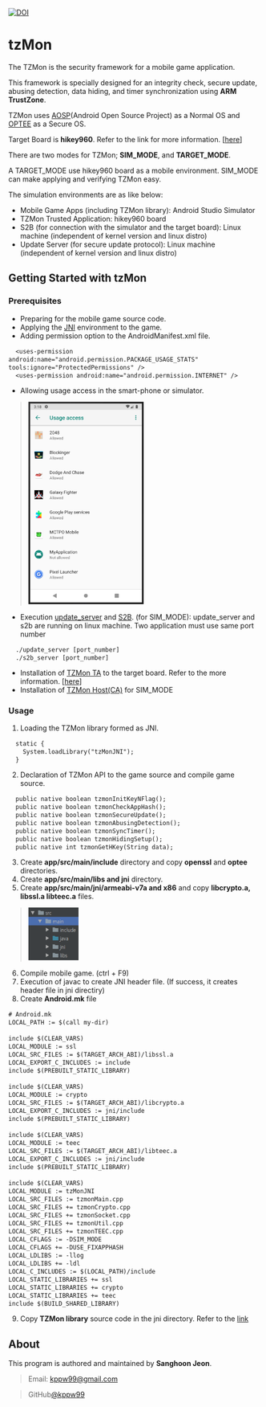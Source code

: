 [![DOI](https://zenodo.org/badge/197481937.svg)](https://zenodo.org/badge/latestdoi/197481937)
# tzMon
The TZMon is the security framework for a mobile game application.

This framework is specially designed for an integrity check, secure update, abusing detection, data hiding, and timer synchronization using **ARM TrustZone**.

TZMon uses [AOSP](https://optee.readthedocs.io/building/aosp/aosp.html)(Android Open Source Project) as a Normal OS and [OPTEE](https://optee.readthedocs.io/index.html) as a Secure OS.

Target Board is **hikey960**. Refer to the link for more information. [[here](https://www.96boards.org/product/hikey960/)]

There are two modes for TZMon; **SIM_MODE**, and **TARGET_MODE**.

A TARGET_MODE use hikey960 board as a mobile environment. SIM_MODE can make applying and verifying TZMon easy.

The simulation environments are as like below:
- Mobile Game Apps (including TZMon library): Android Studio Simulator
- TZMon Trusted Application: hikey960 board
- S2B (for connection with the simulator and the target board): Linux machine (independent of kernel version and linux distro)
- Update Server (for secure update protocol): Linux machine (independent of kernel version and linux distro)

## Getting Started with tzMon
### Prerequisites
- Preparing for the mobile game source code.
- Applying the [JNI](https://developer.android.com/ndk/samples/sample_hellojni.html) environment to the game.
- Adding permission option to the AndroidManifest.xml file.
```
  <uses-permission android:name="android.permission.PACKAGE_USAGE_STATS" tools:ignore="ProtectedPermissions" />
  <uses-permission android:name="android.permission.INTERNET" />
```
- Allowing usage access in the smart-phone or simulator.

> <img src="./img/usage_access.png" width="230"></img>
- Execution [update_server](https://github.com/kppw99/tzMon/tree/master/update_server/host) and [S2B](https://github.com/kppw99/tzMon/tree/master/simulation/s2b_server). (for SIM_MODE): update_server and s2b are running on linux machine. Two application must use same port number
```
  ./update_server [port_number]
  ./s2b_server [port_number]
```
- Installation of [TZMon TA](https://github.com/kppw99/tzMon/tree/master/tzmon/ta/) to the target board. Refer to the more information. [[here](https://optee.readthedocs.io/building/trusted_applications.html)]
- Installation of [TZMon Host(CA)](https://github.com/kppw99/tzMon/tree/master/tzmon/host/) for SIM_MODE

### Usage
1. Loading the TZMon library formed as JNI.
```
  static {
    System.loadLibrary("tzMonJNI");
  }
```
2. Declaration of TZMon API to the game source and compile game source.
```
  public native boolean tzmonInitKeyNFlag();
  public native boolean tzmonCheckAppHash();
  public native boolean tzmonSecureUpdate();
  public native boolean tzmonAbusingDetection();
  public native boolean tzmonSyncTimer();
  public native boolean tzmonHidingSetup();
  public native int tzmonGetHKey(String data);
```
3. Create **app/src/main/include** directory and copy **openssl** and **optee** directories.
4. Create **app/src/main/libs and jni** directory.
5. Create **app/src/main/jni/armeabi-v7a and x86** and copy **libcrypto.a, libssl.a libteec.a** files.

> <img src="./img/jni_directory.png" width="100"></img>

6. Compile mobile game. (ctrl + F9)
7. Execution of javac to create JNI header file. (If success, it creates header file in jni directiry)
8. Create **Android.mk** file
```
# Android.mk
LOCAL_PATH := $(call my-dir)

include $(CLEAR_VARS)
LOCAL_MODULE := ssl
LOCAL_SRC_FILES := $(TARGET_ARCH_ABI)/libssl.a
LOCAL_EXPORT_C_INCLUDES := include
include $(PREBUILT_STATIC_LIBRARY)

include $(CLEAR_VARS)
LOCAL_MODULE := crypto
LOCAL_SRC_FILES := $(TARGET_ARCH_ABI)/libcrypto.a
LOCAL_EXPORT_C_INCLUDES := jni/include
include $(PREBUILT_STATIC_LIBRARY)

include $(CLEAR_VARS)
LOCAL_MODULE := teec
LOCAL_SRC_FILES := $(TARGET_ARCH_ABI)/libteec.a
LOCAL_EXPORT_C_INCLUDES := jni/include
include $(PREBUILT_STATIC_LIBRARY)

include $(CLEAR_VARS)
LOCAL_MODULE := tzMonJNI
LOCAL_SRC_FILES := tzmonMain.cpp
LOCAL_SRC_FILES += tzmonCrypto.cpp
LOCAL_SRC_FILES += tzmonSocket.cpp
LOCAL_SRC_FILES += tzmonUtil.cpp
LOCAL_SRC_FILES += tzmonTEEC.cpp
LOCAL_CFLAGS := -DSIM_MODE
LOCAL_CFLAGS += -DUSE_FIXAPPHASH
LOCAL_LDLIBS := -llog
LOCAL_LDLIBS += -ldl
LOCAL_C_INCLUDES := $(LOCAL_PATH)/include
LOCAL_STATIC_LIBRARIES += ssl
LOCAL_STATIC_LIBRARIES += crypto
LOCAL_STATIC_LIBRARIES += teec
include $(BUILD_SHARED_LIBRARY)
```
9. Copy **TZMon library** source code in the jni directory. Refer to the [link](https://github.com/kppw99/tzMon/tree/master/mobileGame/Blockinger/app/src/main/jni)

## About
This program is authored and maintained by **Sanghoon Jeon**.
> Email: kppw99@gmail.com

> GitHub[@kppw99](https://github.com/kppw99/tzMon)

